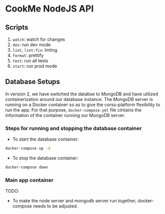 # CookMe NodeJS API

## Scripts

1. `watch`: watch for changes
2. `dev`: run dev mode
3. `lint`, `lint:fix`: linting
4. `format`: prettify
5. `test`: run all tests
6. `start`: run prod mode

## Database Setups

In version 2, we have switched the databse to MongoDB and have utilized containerization around our database instance. The MongoDB server is running on a Docker container so as to give the corss-platform flexibility to run the app. For that purpose, `docker-compose.yml` file cintains the information of the container running our MongoDB server.

### Steps for running and stopping the database container

- To start the database container:

```bash
docker-compose up -d
```

- To stop the database container:

```bash
docker-compose down
```

### Main app container

TODO:

- To make the node server and mongodb server run together, docker-compose needs to be adjusted.
